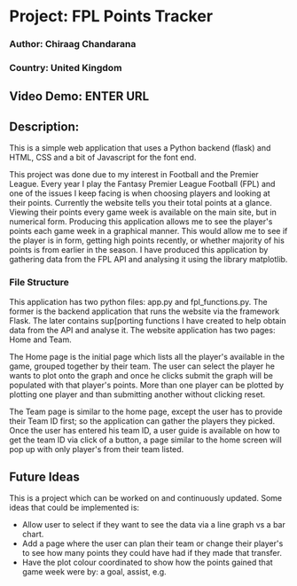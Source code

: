 # Project: FPL Points Tracker
### Author: Chiraag Chandarana
### Country: United Kingdom
## Video Demo: ENTER URL
## Description:
This is a simple web application that uses a Python backend (flask) and HTML, CSS and a bit of Javascript for the font end.

This project was done due to my interest in Football and the Premier League. Every year I play the Fantasy Premier League Football (FPL) and one of the issues I keep facing is when choosing players and looking at their points. Currently the website tells you their total points at a glance. Viewing their points every game week is available on the main site, but in numerical form. Producing this application allows me to see the player's points each game week in a graphical manner. This would allow me to see if the player is in form, getting high points recently, or whether majority of his points is from earlier in the season. I have produced this application by gathering data from the FPL API and analysing it using the library matplotlib.

### File Structure
This application has two python files: app.py and fpl_functions.py. The former is the backend application that runs the website via the framework Flask. The later contains sup[porting functions I have created to help obtain data from the API and analyse it. The website application has two pages: Home and Team.

The Home page is the initial page which lists all the player's available in the game, grouped together by their team. The user can select the player he wants to plot onto the graph and once he clicks submit the graph will be populated with that player's points. More than one player can be plotted by plotting one player and than submitting another without clicking reset.

The Team page is similar to the home page, except the user has to provide their Team ID first; so the application can gather the players they picked. Once the user has entered his team ID, a user guide is available on how to get the team ID via click of a button, a page similar to the home screen will pop up with only player's from their team listed. 

## Future Ideas
This is a project which can be worked on and continuously updated. Some ideas that could be implemented is:
* Allow user to select if they want to see the data via a line graph vs a bar chart.
* Add a page where the user can plan their team or change their player's to see how many points they could have had if they made that transfer.
* Have the plot colour coordinated to show how the points gained that game week were by: a goal, assist, e.g. 

